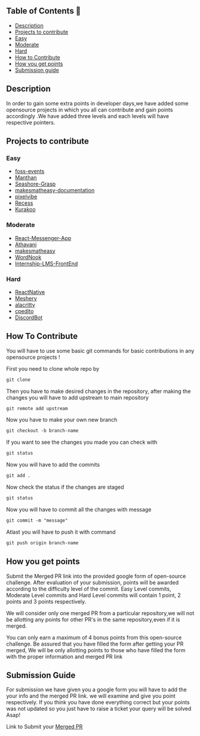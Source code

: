 ## Table of Contents 📕

- [Description](#description)
- [Projects to contribute](#projects-to-contribute)
- [Easy]()
- [Moderate]()
- [Hard]()
- [How to Contribute](#how-to-contribute)
- [How you get points](#how-you-get-points)
- [Submission guide](#submission-guide)

## Description

In order to gain some extra points in developer days,we have added some opensource projects in which you all can contribute and gain points accordingly .We have added three levels and each levels will have respective pointers.

## Projects to contribute

### Easy

- [foss-events](https://github.com/DSC-JSS-NOIDA/foss-events)
- [Manthan](https://github.com/Manthan933/Manthan )
- [Seashore-Grasp](https://github.com/sonaljain067/Seashore-Grasp)
- [makesmatheasy-documentation](https://github.com/makesmatheasy/makesmatheasy-documentation)
- [pixelvibe](https://github.com/ankitapuri/pixelvibe)
- [Recess](https://github.com/avinashkranjan/Recess)
- [Kurakoo](https://github.com/purnima143/Kurakoo)

### Moderate

- [React-Messenger-App](https://github.com/DhairyaBahl/React-Messenger-App)
- [Athavani](https://github.com/Tejas1510/Athavani)
- [makesmatheasy](https://github.com/makesmatheasy/makesmatheasy)
- [WordNook](https://github.com/ALPHAVIO/WordNook)
- [Internship-LMS-FrontEnd](https://github.com/praveenscience/Internship-LMS-FrontEnd)
<!-- - [WordNook](https://github.com/ALPHAVIO/WordNook) -->

### Hard

- [ReactNative](https://github.com/facebook/react-native/labels/Good%20first%20issue)
- [Meshery](https://github.com/meshery/meshery/labels/good%20first%20issue)
- [alacritty](https://github.com/alacritty/alacritty)
- [cpedito](https://github.com/cpeditor/cpeditor/)
- [DiscordBot](https://github.com/python-discord/bot)

## How To Contribute

You will have to use some basic git commands for basic contributions in any opensource projects !

First you need to clone whole repo by

```md
git clone
```

Then you have to make desired changes in the repository,
after making the changes you will have to add upstream to main repository

```md
git remote add upstream
```

Now you have to make your own new branch

```md
git checkout -b branch-name
```

If you want to see the changes you made you can check with

```md
git status
```

Now you will have to add the commits

```md
git add .
```
Now check the status if the changes are staged

```md
git status
```

Now you will have to commit all the changes with message

```md
git commit -m "message"
```

Atlast you will have to push it with command

```md
git push origin branch-name
```

## How you get points

Submit the Merged PR link into the provided google form of open-source challenge. After evaluation of your submission, points will be awarded according to the difficulty level of the commit. Easy Level commits, Moderate Level commits and Hard Level commits will contain 1 point, 2 points and 3 points respectively.

We will consider only one merged PR from a particular repository,we will not be allotting any points for other PR's in the same repository,even if it is merged.

You can only earn a maximum of 4 bonus points from this open-source challenge. Be assured that you have filled the form after getting your PR merged, We will be only allotting points to those who have filled the form with the proper information and merged PR link

## Submission Guide

For submission we have given you a google form you will have to add the your info and the merged PR link.
we will examine and give you point respectively.
If you think you have done everything correct but your points was not updated so you just have to raise a ticket your query will be solved Asap!

Link to Submit your [Merged PR](https://docs.google.com/forms/d/e/1FAIpQLScJqo7HMOwbHZp8LLvixKprvfC9ar9plSyv32GgEG8Ysuae2g/viewform)
